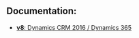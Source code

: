 ## Documentation:
<ul>
<li><a href="v8/index.html"><b>v8</b>: Dynamics CRM 2016 / Dynamics 365</a></li>
</ul>